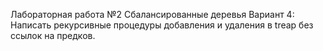 Лабораторная работа №2
Сбалансированные деревья
Вариант 4: Написать рекурсивные процедуры добавления и удаления в treap без ссылок на
предков.
